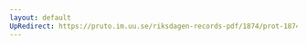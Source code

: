 ```yaml
---
layout: default
UpRedirect: https://pruto.im.uu.se/riksdagen-records-pdf/1874/prot-1874--ak--131/prot-1874--ak--131_022.pdf
---
```

